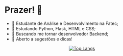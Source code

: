# Prazer! 👋

- 🔭 Estudante de Análise e Desenvolvimento na Fatec;
- 🌱 Estudando Python, Flask, HTML e CSS;
- 👯 Buscando me tornar desenvolvedor Backend;
- 🤔 Aberto a sugestões e dicas!

<div align="center">
<p>

[![Top Langs](https://github-readme-stats.vercel.app/api/top-langs/?username=deividsousan)](https://github.com/anuraghazra/github-readme-stats)

</p>
</div>



